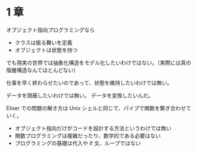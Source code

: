 # 1 章

オブジェクト指向プログラミングなら

- クラスは振る舞いを定義
- オブジェクトは状態を持つ

でも現実の世界では抽象化構造をモデル化したいわけではない。（実際には真の階層構造なんてほとんどない）

仕事を早く終わらせたいのであって、状態を維持したいわけでは無い。

データを隠蔽したいわけでは無い。
データを変換したいんだ。

Elixer での問題の解き方は Unix シェルと同じで、パイプで関数を繋ぎ合わせていく。

- オブジェクト指向だけがコードを設計する方法というわけでは無い
- 関数プログラミングは複雑だったり、数学的である必要はない
- プログラミングの基礎は代入や if 文、ループではない

